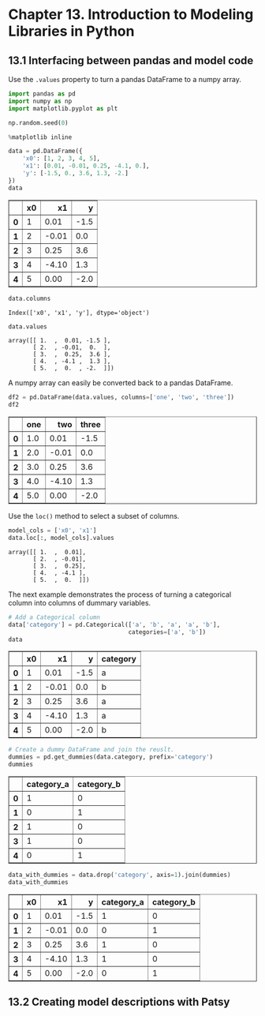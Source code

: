 # Chapter 13. Introduction to Modeling Libraries in Python

## 13.1 Interfacing between pandas and model code

Use the `.values` property to turn a pandas DataFrame to a numpy array.


```python
import pandas as pd
import numpy as np
import matplotlib.pyplot as plt

np.random.seed(0)

%matplotlib inline
```


```python
data = pd.DataFrame({
    'x0': [1, 2, 3, 4, 5],
    'x1': [0.01, -0.01, 0.25, -4.1, 0.],
    'y': [-1.5, 0., 3.6, 1.3, -2.]
})
data
```




<div>
<style scoped>
    .dataframe tbody tr th:only-of-type {
        vertical-align: middle;
    }

    .dataframe tbody tr th {
        vertical-align: top;
    }

    .dataframe thead th {
        text-align: right;
    }
</style>
<table border="1" class="dataframe">
  <thead>
    <tr style="text-align: right;">
      <th></th>
      <th>x0</th>
      <th>x1</th>
      <th>y</th>
    </tr>
  </thead>
  <tbody>
    <tr>
      <th>0</th>
      <td>1</td>
      <td>0.01</td>
      <td>-1.5</td>
    </tr>
    <tr>
      <th>1</th>
      <td>2</td>
      <td>-0.01</td>
      <td>0.0</td>
    </tr>
    <tr>
      <th>2</th>
      <td>3</td>
      <td>0.25</td>
      <td>3.6</td>
    </tr>
    <tr>
      <th>3</th>
      <td>4</td>
      <td>-4.10</td>
      <td>1.3</td>
    </tr>
    <tr>
      <th>4</th>
      <td>5</td>
      <td>0.00</td>
      <td>-2.0</td>
    </tr>
  </tbody>
</table>
</div>




```python
data.columns
```




    Index(['x0', 'x1', 'y'], dtype='object')




```python
data.values
```




    array([[ 1.  ,  0.01, -1.5 ],
           [ 2.  , -0.01,  0.  ],
           [ 3.  ,  0.25,  3.6 ],
           [ 4.  , -4.1 ,  1.3 ],
           [ 5.  ,  0.  , -2.  ]])



A numpy array can easily be converted back to a pandas DataFrame.


```python
df2 = pd.DataFrame(data.values, columns=['one', 'two', 'three'])
df2
```




<div>
<style scoped>
    .dataframe tbody tr th:only-of-type {
        vertical-align: middle;
    }

    .dataframe tbody tr th {
        vertical-align: top;
    }

    .dataframe thead th {
        text-align: right;
    }
</style>
<table border="1" class="dataframe">
  <thead>
    <tr style="text-align: right;">
      <th></th>
      <th>one</th>
      <th>two</th>
      <th>three</th>
    </tr>
  </thead>
  <tbody>
    <tr>
      <th>0</th>
      <td>1.0</td>
      <td>0.01</td>
      <td>-1.5</td>
    </tr>
    <tr>
      <th>1</th>
      <td>2.0</td>
      <td>-0.01</td>
      <td>0.0</td>
    </tr>
    <tr>
      <th>2</th>
      <td>3.0</td>
      <td>0.25</td>
      <td>3.6</td>
    </tr>
    <tr>
      <th>3</th>
      <td>4.0</td>
      <td>-4.10</td>
      <td>1.3</td>
    </tr>
    <tr>
      <th>4</th>
      <td>5.0</td>
      <td>0.00</td>
      <td>-2.0</td>
    </tr>
  </tbody>
</table>
</div>



Use the `loc()` method to select a subset of columns.


```python
model_cols = ['x0', 'x1']
data.loc[:, model_cols].values
```




    array([[ 1.  ,  0.01],
           [ 2.  , -0.01],
           [ 3.  ,  0.25],
           [ 4.  , -4.1 ],
           [ 5.  ,  0.  ]])



The next example demonstrates the process of turning a categorical column into columns of dummary variables.


```python
# Add a Categorical column
data['category'] = pd.Categorical(['a', 'b', 'a', 'a', 'b'],
                                  categories=['a', 'b'])
data
```




<div>
<style scoped>
    .dataframe tbody tr th:only-of-type {
        vertical-align: middle;
    }

    .dataframe tbody tr th {
        vertical-align: top;
    }

    .dataframe thead th {
        text-align: right;
    }
</style>
<table border="1" class="dataframe">
  <thead>
    <tr style="text-align: right;">
      <th></th>
      <th>x0</th>
      <th>x1</th>
      <th>y</th>
      <th>category</th>
    </tr>
  </thead>
  <tbody>
    <tr>
      <th>0</th>
      <td>1</td>
      <td>0.01</td>
      <td>-1.5</td>
      <td>a</td>
    </tr>
    <tr>
      <th>1</th>
      <td>2</td>
      <td>-0.01</td>
      <td>0.0</td>
      <td>b</td>
    </tr>
    <tr>
      <th>2</th>
      <td>3</td>
      <td>0.25</td>
      <td>3.6</td>
      <td>a</td>
    </tr>
    <tr>
      <th>3</th>
      <td>4</td>
      <td>-4.10</td>
      <td>1.3</td>
      <td>a</td>
    </tr>
    <tr>
      <th>4</th>
      <td>5</td>
      <td>0.00</td>
      <td>-2.0</td>
      <td>b</td>
    </tr>
  </tbody>
</table>
</div>




```python
# Create a dummy DataFrame and join the reuslt.
dummies = pd.get_dummies(data.category, prefix='category')
dummies
```




<div>
<style scoped>
    .dataframe tbody tr th:only-of-type {
        vertical-align: middle;
    }

    .dataframe tbody tr th {
        vertical-align: top;
    }

    .dataframe thead th {
        text-align: right;
    }
</style>
<table border="1" class="dataframe">
  <thead>
    <tr style="text-align: right;">
      <th></th>
      <th>category_a</th>
      <th>category_b</th>
    </tr>
  </thead>
  <tbody>
    <tr>
      <th>0</th>
      <td>1</td>
      <td>0</td>
    </tr>
    <tr>
      <th>1</th>
      <td>0</td>
      <td>1</td>
    </tr>
    <tr>
      <th>2</th>
      <td>1</td>
      <td>0</td>
    </tr>
    <tr>
      <th>3</th>
      <td>1</td>
      <td>0</td>
    </tr>
    <tr>
      <th>4</th>
      <td>0</td>
      <td>1</td>
    </tr>
  </tbody>
</table>
</div>




```python
data_with_dummies = data.drop('category', axis=1).join(dummies)
data_with_dummies
```




<div>
<style scoped>
    .dataframe tbody tr th:only-of-type {
        vertical-align: middle;
    }

    .dataframe tbody tr th {
        vertical-align: top;
    }

    .dataframe thead th {
        text-align: right;
    }
</style>
<table border="1" class="dataframe">
  <thead>
    <tr style="text-align: right;">
      <th></th>
      <th>x0</th>
      <th>x1</th>
      <th>y</th>
      <th>category_a</th>
      <th>category_b</th>
    </tr>
  </thead>
  <tbody>
    <tr>
      <th>0</th>
      <td>1</td>
      <td>0.01</td>
      <td>-1.5</td>
      <td>1</td>
      <td>0</td>
    </tr>
    <tr>
      <th>1</th>
      <td>2</td>
      <td>-0.01</td>
      <td>0.0</td>
      <td>0</td>
      <td>1</td>
    </tr>
    <tr>
      <th>2</th>
      <td>3</td>
      <td>0.25</td>
      <td>3.6</td>
      <td>1</td>
      <td>0</td>
    </tr>
    <tr>
      <th>3</th>
      <td>4</td>
      <td>-4.10</td>
      <td>1.3</td>
      <td>1</td>
      <td>0</td>
    </tr>
    <tr>
      <th>4</th>
      <td>5</td>
      <td>0.00</td>
      <td>-2.0</td>
      <td>0</td>
      <td>1</td>
    </tr>
  </tbody>
</table>
</div>



## 13.2 Creating model descriptions with Patsy


```python

```
